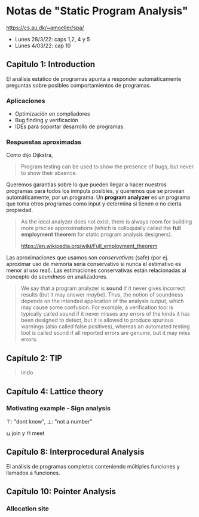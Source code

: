 # Notas de "Static Program Analysis"

https://cs.au.dk/~amoeller/spa/

- Lunes 28/3/22: caps 1,2, 4 y 5
- Lunes 4/03/22: cap 10

## Capitulo 1: Introduction

El análisis estático de programas apunta a responder automáticamente preguntas
sobre posibles comportamientos de programas.

### Aplicaciones

- Optimización en compliadores
- Bug finding y verificación
- IDEs para soportar desarrollo de programas.

### Respuestas aproximadas

Como dijo Dijkstra,

> Program testing can be used to show the presence of bugs, but never to show
> their absence.

Queremos garantías sobre lo que pueden llegar a hacer nuestros programas para
todos los inmputs posibles, y queremos que se provean automáticamente, por un
programa. Un **program analyzer** es un programa que toma otros programas como
input y determina si tienen o no cierta propiedad.

> As the ideal analyzer does not exist, there is always room for building more
> precise approximations (which is colloquially called the **full employment**
> **theorem** for static program analysis designers).
>
> https://en.wikipedia.org/wiki/Full_employment_theorem

Las aproximaciones que usamos son *conservativas* (safe) (por ej. aproximar uso
de memoria sería conservativo si nunca el estimativo es menor al uso real). Las
estimaciones conservativas están relacionadas al concepto de *soundness* en
analizadores.

> We say that a program analyzer is **sound** if it never gives incorrect
> results (but it may answer *maybe*). Thus, the notion of soundness depends on
the intended application of the analysis output, which may cause some confusion.
For example, a verification tool is typically called sound if it never misses
any errors of the kinds it has been designed to detect, but it is allowed to
produce spurious warnings (also called false positives), whereas an automated
testing tool is called sound if all reported errors are genuine, but it may miss
errors.

## Capítulo 2: TIP

> leido

## Capítulo 4: Lattice theory

### Motivating example - Sign analysis

$\top$: "dont know", $\bot$: "not a number"

$\sqcup$ join y $\sqcap$ meet

## Capítulo 8: Interprocedural Analysis

El análisis de programas completos conteniendo múltiples funciones y llamados a
funciones.

## Capítulo 10: Pointer Analysis

### Allocation site